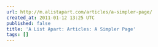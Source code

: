 ```yaml
---
url: http://m.alistapart.com/articles/a-simpler-page/
created_at: 2011-01-12 13:25 UTC
published: false
title: 'A List Apart: Articles: A Simpler Page'
tags: []
---
```



